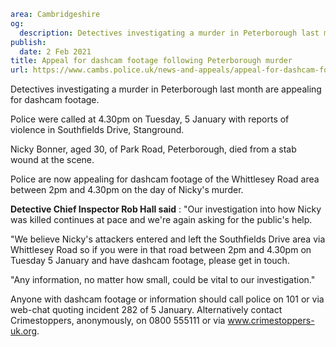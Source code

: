 ```yaml
area: Cambridgeshire
og:
  description: Detectives investigating a murder in Peterborough last month are appealing for dashcam footage.
publish:
  date: 2 Feb 2021
title: Appeal for dashcam footage following Peterborough murder
url: https://www.cambs.police.uk/news-and-appeals/appeal-for-dashcam-footage-following-peterborough-murder
```

Detectives investigating a murder in Peterborough last month are appealing for dashcam footage.

Police were called at 4.30pm on Tuesday, 5 January with reports of violence in Southfields Drive, Stanground.

Nicky Bonner, aged 30, of Park Road, Peterborough, died from a stab wound at the scene.

Police are now appealing for dashcam footage of the Whittlesey Road area between 2pm and 4.30pm on the day of Nicky's murder.

**Detective Chief Inspector Rob Hall said** : "Our investigation into how Nicky was killed continues at pace and we're again asking for the public's help.

"We believe Nicky's attackers entered and left the Southfields Drive area via Whittlesey Road so if you were in that road between 2pm and 4.30pm on Tuesday 5 January and have dashcam footage, please get in touch.

"Any information, no matter how small, could be vital to our investigation."

Anyone with dashcam footage or information should call police on 101 or via web-chat quoting incident 282 of 5 January. Alternatively contact Crimestoppers, anonymously, on 0800 555111 or via www.crimestoppers-uk.org.
